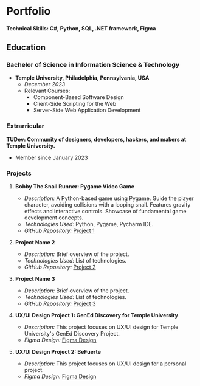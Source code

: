 # Portfolio

#### Technical Skills: C#, Python, SQL, .NET framework, Figma

## Education

### Bachelor of Science in Information Science & Technology
- **Temple University, Philadelphia, Pennsylvania, USA**
  - *December 2023*
  - Relevant Courses:
    - Component-Based Software Design
    - Client-Side Scripting for the Web
    - Server-Side Web Application Development

### Extrarricular
**TUDev: Community of designers, developers, hackers, and makers at Temple University.**
- Member since January 2023

### Projects
1. **Bobby The Snail Runner: Pygame Video Game**
   - *Description:* A Python-based game using Pygame. Guide the player character, avoiding collisions with a looping snail. Features gravity effects and interactive controls. Showcase of fundamental game development concepts.
   - *Technologies Used:* Python, Pygame, Pycharm IDE.
   - *GitHub Repository:* [Project 1](https://github.com/RobLuna20/PersonalProjects2024)

2. **Project Name 2**
   - *Description:* Brief overview of the project.
   - *Technologies Used:* List of technologies.
   - *GitHub Repository:* [Project 2](https://github.com/yourusername/project2)

3. **Project Name 3**
   - *Description:* Brief overview of the project.
   - *Technologies Used:* List of technologies.
   - *GitHub Repository:* [Project 3](https://github.com/yourusername/project3)
  
4. **UX/UI Design Project 1: GenEd Discovery for Temple University**
   - *Description:* This project focuses on UX/UI design for Temple University's GenEd Discovery Project.
   - *Figma Design:* [Figma Design](https://www.figma.com/file/xlHekLHTIC6nbx2F2uemI4/GenEd-Discovery-1.0?type=design&mode=design&t=b9SvkaxHFYX9dLfL-1)
     
4. **UX/UI Design Project 2: BeFuerte**
   - *Description:* This project focuses on UX/UI design for a personal project.
   - *Figma Design:* [Figma Design](https://www.figma.com/file/ZdIokrXV77qA2S4MPNryNW/UI-beFuerte?type=design&node-id=0%3A1&mode=design&t=b9SvkaxHFYX9dLfL-1)
